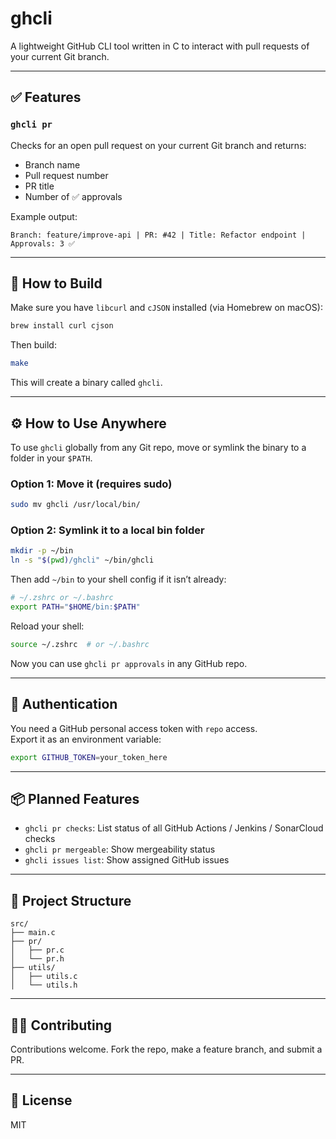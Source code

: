 # ghcli

A lightweight GitHub CLI tool written in C to interact with pull requests of your current Git branch.

---

## ✅ Features

### `ghcli pr`

Checks for an open pull request on your current Git branch and returns:

- Branch name
- Pull request number
- PR title
- Number of ✅ approvals

Example output:

```
Branch: feature/improve-api | PR: #42 | Title: Refactor endpoint | Approvals: 3 ✅
```

---

## 🚀 How to Build

Make sure you have `libcurl` and `cJSON` installed (via Homebrew on macOS):

```bash
brew install curl cjson
```

Then build:

```bash
make
```

This will create a binary called `ghcli`.

---

## ⚙️ How to Use Anywhere

To use `ghcli` globally from any Git repo, move or symlink the binary to a folder in your `$PATH`.

### Option 1: Move it (requires sudo)

```bash
sudo mv ghcli /usr/local/bin/
```

### Option 2: Symlink it to a local bin folder

```bash
mkdir -p ~/bin
ln -s "$(pwd)/ghcli" ~/bin/ghcli
```

Then add `~/bin` to your shell config if it isn’t already:

```bash
# ~/.zshrc or ~/.bashrc
export PATH="$HOME/bin:$PATH"
```

Reload your shell:

```bash
source ~/.zshrc  # or ~/.bashrc
```

Now you can use `ghcli pr approvals` in any GitHub repo.

---

## 🔐 Authentication

You need a GitHub personal access token with `repo` access.  
Export it as an environment variable:

```bash
export GITHUB_TOKEN=your_token_here
```

---

## 📦 Planned Features

- `ghcli pr checks`: List status of all GitHub Actions / Jenkins / SonarCloud checks
- `ghcli pr mergeable`: Show mergeability status
- `ghcli issues list`: Show assigned GitHub issues

---

## 🧠 Project Structure

```
src/
├── main.c
├── pr/
│   ├── pr.c
│   └── pr.h
├── utils/
│   ├── utils.c
│   └── utils.h
```

---

## 👨‍💻 Contributing

Contributions welcome. Fork the repo, make a feature branch, and submit a PR.

---

## 📄 License

MIT
